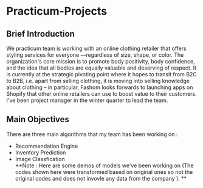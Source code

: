# Practicum-Projects

## Brief Introduction
We practicum team is working with an online clothing retailer that offers styling services for everyone —regardless of size, shape, or color. The organization's core mission is to promote body positivity, body confidence, and the idea that all bodies are equally valuable and deserving of respect. It is currently at the strategic pivoting point where it hopes to transit from B2C to B2B, i.e. apart from selling clothing, it is moving into selling knowledge about clothing – in particular, Fashom looks forwards to launching apps on Shopify that other online retailers can use to boost value to their customers. I've been project manager in the winter quarter to lead the team.

## Main Objectives 
There are three main algorithms that my team has been working on : 
- Recommendation Engine 
- Inventory Prediction
- Image Classfication  <br>
**Note : Here are some demos of models we've been working on (The codes shown here were transformed based on original ones so not the original codes and does not invovle any data from the company ). **
